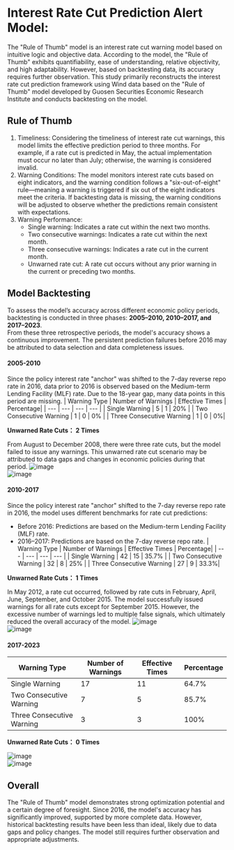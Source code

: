 # Interest Rate Cut Prediction Alert Model:

The "Rule of Thumb" model is an interest rate cut warning model based on intuitive logic and objective data. According to the model, the "Rule of Thumb" exhibits quantifiability, 
ease of understanding, relative objectivity, and high adaptability. However, based on backtesting data, its accuracy requires further observation. This study primarily reconstructs the interest 
rate cut prediction framework using Wind data based on the "Rule of Thumb" model developed by Guosen Securities Economic Research Institute and conducts backtesting on the model.

## Rule of Thumb
1. Timeliness:
   Considering the timeliness of interest rate cut warnings, this model limits the effective prediction period to three months. For example, if a rate cut is predicted in May,
   the actual implementation must occur no later than July; otherwise, the warning is considered invalid.
2. Warning Conditions:
   The model monitors interest rate cuts based on eight indicators, and the warning condition follows a "six-out-of-eight" rule—meaning a warning is triggered if six out of the eight
   indicators meet the criteria. If backtesting data is missing, the warning conditions will be adjusted to observe whether the predictions remain consistent with expectations.
3. Warning Performance:
   - Single warning: Indicates a rate cut within the next two months.
   - Two consecutive warnings: Indicates a rate cut within the next month.
   - Three consecutive warnings: Indicates a rate cut in the current month.
   - Unwarned rate cut: A rate cut occurs without any prior warning in the current or preceding two months.

## Model Backtesting
To assess the model’s accuracy across different economic policy periods, backtesting is conducted in three phases: **2005–2010, 2010–2017, and 2017–2023**.<br/>
From these three retrospective periods, the model's accuracy shows a continuous improvement. The persistent prediction failures before 2016 may be attributed to data selection 
and data completeness issues.

#### 2005-2010
Since the policy interest rate "anchor" was shifted to the 7-day reverse repo rate in 2016, data prior to 2016 is observed based on the Medium-term Lending Facility (MLF) rate. 
Due to the 18-year gap, many data points in this period are missing.
| Warning Type | Number of Warnings | Effective Times | Percentage|
| --- | --- | --- | --- |
| Single Warning | 5 | 1 | 20% |
| Two Consecutive Warning | 1 | 0 | 0% |
| Three Consecutive Warning | 1 | 0 | 0%|

**Unwarned Rate Cuts： 2 Times**<br/>

From August to December 2008, there were three rate cuts, but the model failed to issue any warnings. This unwarned rate cut scenario may be attributed to data gaps and changes 
in economic policies during that period.
![image](https://github.com/user-attachments/assets/e4818509-bfd2-4e39-aed4-29b24ec59d79)<br/>
![image](https://github.com/user-attachments/assets/acb08753-8dd1-418e-9878-5b402e87ca4b)<br/>

#### 2010-2017
Since the policy interest rate "anchor" shifted to the 7-day reverse repo rate in 2016, the model uses different benchmarks for rate cut predictions:
 - Before 2016: Predictions are based on the Medium-term Lending Facility (MLF) rate.
 - 2016–2017: Predictions are based on the 7-day reverse repo rate.
| Warning Type | Number of Warnings | Effective Times | Percentage|
| --- | --- | --- | --- |
| Single Warning | 42 | 15 | 35.7% |
| Two Consecutive Warning | 32 | 8 | 25% |
| Three Consecutive Warning | 27 | 9 | 33.3%|

**Unwarned Rate Cuts： 1 Times**<br/>

In May 2012, a rate cut occurred, followed by rate cuts in February, April, June, September, and October 2015.
The model successfully issued warnings for all rate cuts except for September 2015. However, the excessive number of warnings led to multiple false signals, which ultimately reduced 
the overall accuracy of the model.
![image](https://github.com/user-attachments/assets/7cd422f1-c74f-4a7c-8c47-0f37dc995e51)<br/>
![image](https://github.com/user-attachments/assets/e09df818-0340-4576-8544-9667f60cbe5b)<br/>

#### 2017-2023
| Warning Type | Number of Warnings | Effective Times | Percentage|
| --- | --- | --- | --- |
| Single Warning | 17 | 11 | 64.7% |
| Two Consecutive Warning | 7 | 5 | 85.7% |
| Three Consecutive Warning | 3 | 3 | 100%|

**Unwarned Rate Cuts： 0 Times**<br/>

![image](https://github.com/user-attachments/assets/33d2423e-2f78-4826-99b0-9f24fc261db4)<br/>
![image](https://github.com/user-attachments/assets/78f3660e-a761-44d2-8e10-60bec6149e62)<br/>

## Overall
The "Rule of Thumb" model demonstrates strong optimization potential and a certain degree of foresight. Since 2016, the model's accuracy has significantly improved, supported by 
more complete data. However, historical backtesting results have been less than ideal, likely due to data gaps and policy changes. The model still requires further observation and appropriate adjustments.





